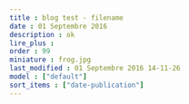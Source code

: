 ```yaml
---
title : blog test - filename
date : 01 Septembre 2016
description : ok
lire_plus : 
order : 99
miniature : frog.jpg
last_modified : 01 Septembre 2016 14-11-26
model : ["default"]
sort_items : ["date-publication"]
---
```

